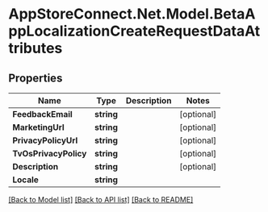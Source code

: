 # AppStoreConnect.Net.Model.BetaAppLocalizationCreateRequestDataAttributes

## Properties

Name | Type | Description | Notes
------------ | ------------- | ------------- | -------------
**FeedbackEmail** | **string** |  | [optional] 
**MarketingUrl** | **string** |  | [optional] 
**PrivacyPolicyUrl** | **string** |  | [optional] 
**TvOsPrivacyPolicy** | **string** |  | [optional] 
**Description** | **string** |  | [optional] 
**Locale** | **string** |  | 

[[Back to Model list]](../README.md#documentation-for-models) [[Back to API list]](../README.md#documentation-for-api-endpoints) [[Back to README]](../README.md)


